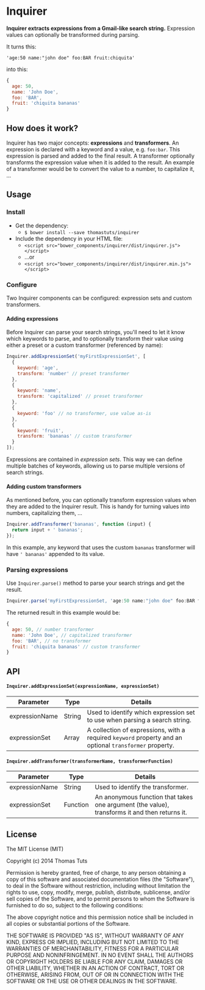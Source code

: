 # Inquirer

**Inquirer extracts expressions from a Gmail-like search string.** Expression values can optionally be transformed during parsing.

It turns this:

`'age:50 name:"john doe" foo:BAR fruit:chiquita'`

into this:

```js
{
  age: 50,
  name: 'John Doe',
  foo: 'BAR',
  fruit: 'chiquita bananas'
}
```

## How does it work?
Inquirer has two major concepts: **expressions** and **transformers**. An expression is declared with a keyword and a value, e.g. `foo:bar`. This expression is parsed and added to the final result. A transformer optionally transforms the expression value when it is added to the result. An example of a transformer would be to convert the value to a number, to capitalize it, ...

## Usage

### Install
* Get the dependency:
  * `$ bower install --save thomastuts/inquirer`
* Include the dependency in your HTML file:
  * `<script src="bower_components/inquirer/dist/inquirer.js"></script>`
  * ...or
  * `<script src="bower_components/inquirer/dist/inquirer.min.js"></script>`

### Configure
Two Inquirer components can be configured: expression sets and custom transformers.

#### Adding expressions
Before Inquirer can parse your search strings, you'll need to let it know which keywords to parse, and to optionally transform their value using either a preset or a custom transformer (referenced by name):
```js
Inquirer.addExpressionSet('myFirstExpressionSet', [
  {
    keyword: 'age',
    transform: 'number' // preset transformer
  },
  {
    keyword: 'name',
    transform: 'capitalized' // preset transformer
  },
  {
    keyword: 'foo' // no transformer, use value as-is
  },
  {
    keyword: 'fruit',
    transform: 'bananas' // custom transformer
  }
]);
```
Expressions are contained in *expression sets*. This way we can define multiple batches of keywords, allowing us to parse multiple versions of search strings.

#### Adding custom transformers
As mentioned before, you can optionally transform expression values when they are added to the Inquirer result. This is handy for turning values into numbers, capitalizing them, ...
```js
Inquirer.addTransformer('bananas', function (input) {
  return input + ' bananas';
});
```
In this example, any keyword that uses the custom `bananas` transformer will have `' bananas'` appended to its value. 

### Parsing expressions
Use `Inquirer.parse()` method to parse your search strings and get the result. 

```js
Inquirer.parse('myFirstExpressionSet, 'age:50 name:"john doe" foo:BAR fruit:chiquita');
```
The returned result in this example would be:

```js
{
  age: 50, // number transformer
  name: 'John Doe', // capitalized transformer
  foo: 'BAR', // no transformer
  fruit: 'chiquita bananas' // custom transformer
}
```

## API
#### `Inquirer.addExpressionSet(expressionName, expressionSet)`
Parameter      | Type          | Details
-------------- | ------------- |-------------
expressionName | String        | Used to identify which expression set to use when parsing a search string.
expressionSet  | Array         | A collection of expressions, with a required `keyword` property and an optional `transformer` property.

#### `Inquirer.addTransformer(transformerName, transformerFunction)`
Parameter      | Type          | Details
-------------- | ------------- |-------------
expressionName | String        | Used to identify the transformer.
expressionSet  | Function      | An anonymous function that takes one argument (the value), transforms it and then returns it.

## License

The MIT License (MIT)

Copyright (c) 2014 Thomas Tuts

Permission is hereby granted, free of charge, to any person obtaining a copy
of this software and associated documentation files (the "Software"), to deal
in the Software without restriction, including without limitation the rights
to use, copy, modify, merge, publish, distribute, sublicense, and/or sell
copies of the Software, and to permit persons to whom the Software is
furnished to do so, subject to the following conditions:

The above copyright notice and this permission notice shall be included in all
copies or substantial portions of the Software.

THE SOFTWARE IS PROVIDED "AS IS", WITHOUT WARRANTY OF ANY KIND, EXPRESS OR
IMPLIED, INCLUDING BUT NOT LIMITED TO THE WARRANTIES OF MERCHANTABILITY,
FITNESS FOR A PARTICULAR PURPOSE AND NONINFRINGEMENT. IN NO EVENT SHALL THE
AUTHORS OR COPYRIGHT HOLDERS BE LIABLE FOR ANY CLAIM, DAMAGES OR OTHER
LIABILITY, WHETHER IN AN ACTION OF CONTRACT, TORT OR OTHERWISE, ARISING FROM,
OUT OF OR IN CONNECTION WITH THE SOFTWARE OR THE USE OR OTHER DEALINGS IN THE
SOFTWARE.
